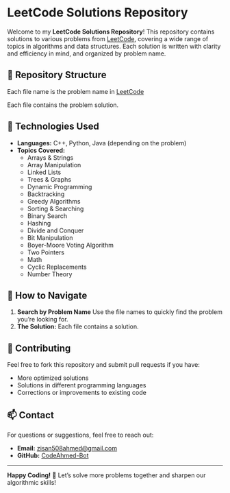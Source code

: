 # LeetCode Solutions Repository

Welcome to my **LeetCode Solutions Repository**! This repository contains solutions to various problems from [LeetCode](https://leetcode.com/), covering a wide range of topics in algorithms and data structures. Each solution is written with clarity and efficiency in mind, and organized by problem name.

## 📂 Repository Structure

Each file name is the problem name in [LeetCode](https://leetcode.com/)

Each file contains the problem solution.

## 🚀 Technologies Used

- **Languages:** C++, Python, Java (depending on the problem)
- **Topics Covered:**
  - Arrays & Strings
  - Array Manipulation
  - Linked Lists
  - Trees & Graphs
  - Dynamic Programming
  - Backtracking
  - Greedy Algorithms
  - Sorting & Searching
  - Binary Search
  - Hashing
  - Divide and Conquer
  - Bit Manipulation
  - Boyer-Moore Voting Algorithm
  - Two Pointers
  - Math
  - Cyclic Replacements
  - Number Theory

## 📖 How to Navigate

1. **Search by Problem Name** Use the file names to quickly find the problem you’re looking for.
3. **The Solution:** Each file contains a solution.

## 📝 Contributing

Feel free to fork this repository and submit pull requests if you have:
- More optimized solutions
- Solutions in different programming languages
- Corrections or improvements to existing code

## 📫 Contact

For questions or suggestions, feel free to reach out:

- **Email:** zisan508ahmed@gmail.com
- **GitHub:** [CodeAhmed-Bot](https://github.com/CodeAhmed-Bot)

---

**Happy Coding!** 🎯 Let’s solve more problems together and sharpen our algorithmic skills!

